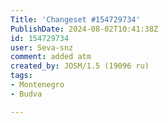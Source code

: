 ```yaml
---
Title: 'Changeset #154729734'
PublishDate: 2024-08-02T10:41:38Z
id: 154729734
user: Seva-snz
comment: added atm
created_by: JOSM/1.5 (19096 ru)
tags:
- Montenegro
- Budva

---
```

